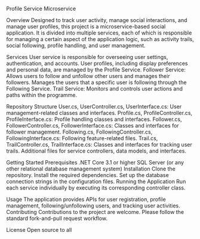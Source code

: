 Profile Service Microservice 

Overview
Designed to track user activity, manage social interactions, and manage user profiles, this project is a microservice-based social application. It is divided into multiple services, each of which is responsible for managing a certain aspect of the application logic, such as activity trails, social following, profile handling, and user management.

Services
User service is responsible for overseeing user settings, authentication, and accounts.
User profiles, including display preferences and personal data, are managed by the Profile Service.
Follower Service: Allows users to follow and unfollow other users and manages their followers.
Manages the users that a specific user is following through the Following Service.
Trail Service: Monitors and controls user actions and paths within the programme.

Repository Structure
User.cs, UserController.cs, UserInterface.cs: User management-related classes and interfaces.
Profile.cs, ProfileController.cs, ProfileInterface.cs: Profile handling classes and interfaces.
Follower.cs, FollowerController.cs, FollowerInterface.cs: Classes and interfaces for follower management.
Following.cs, FollowingController.cs, FollowingInterface.cs: Following feature-related files.
Trail.cs, TrailController.cs, TrailInterface.cs: Classes and interfaces for tracking user trails.
Additional files for service controllers, data models, and interfaces.

Getting Started
Prerequisites
.NET Core 3.1 or higher
SQL Server (or any other relational database management system)
Installation
Clone the repository.
Install the required dependencies.
Set up the database connection strings in the configuration files.
Running the Application
Run each service individually by executing its corresponding controller class.

Usage
The application provides APIs for user registration, profile management, following/unfollowing users, and tracking user activities.
Contributing
Contributions to the project are welcome. Please follow the standard fork-and-pull request workflow.

License
Open source to all 
